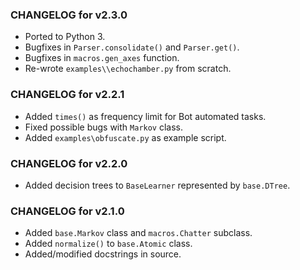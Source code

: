 ### CHANGELOG for v2.3.0

* Ported to Python 3.
* Bugfixes in `Parser.consolidate()` and `Parser.get()`.
* Bugfixes in `macros.gen_axes` function.
* Re-wrote `examples\\echochamber.py` from scratch.

### CHANGELOG for v2.2.1

* Added `times()` as frequency limit for Bot automated tasks.
* Fixed possible bugs with `Markov` class.
* Added `examples\obfuscate.py` as example script.

### CHANGELOG for v2.2.0

* Added decision trees to `BaseLearner` represented by `base.DTree`.

### CHANGELOG for v2.1.0  

* Added `base.Markov` class and `macros.Chatter` subclass.
* Added `normalize()` to `base.Atomic` class.
* Added/modified docstrings in source.
